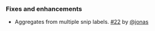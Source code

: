 ### Fixes and enhancements

- Aggregates from multiple snip labels. [#22][22] by [@jonas][@jonas]

  [22]: https://github.com/lightbend/paradox/pull/22
  [@jonas]: https://github.com/jonas
